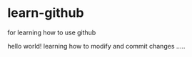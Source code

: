# learn-github
for learning how to use github

hello world!
learning how to modify and commit changes .....
